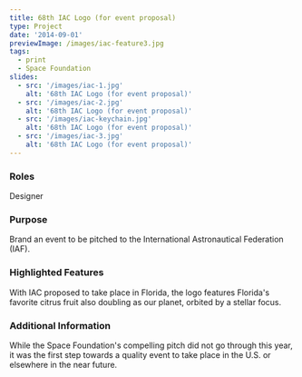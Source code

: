 ```yaml
---
title: 68th IAC Logo (for event proposal)
type: Project
date: '2014-09-01'
previewImage: /images/iac-feature3.jpg
tags:
  - print
  - Space Foundation
slides:
  - src: '/images/iac-1.jpg'
    alt: '68th IAC Logo (for event proposal)'
  - src: '/images/iac-2.jpg'
    alt: '68th IAC Logo (for event proposal)'
  - src: '/images/iac-keychain.jpg'
    alt: '68th IAC Logo (for event proposal)'
  - src: '/images/iac-3.jpg'
    alt: '68th IAC Logo (for event proposal)'
---
```

### Roles

Designer

### Purpose

Brand an event to be pitched to the International Astronautical Federation (IAF).

### Highlighted Features

With IAC proposed to take place in Florida, the logo features Florida's favorite citrus fruit also doubling as our planet, orbited by a stellar focus.

### Additional Information

While the Space Foundation's compelling pitch did not go through this year, it was the first step towards a quality event to take place in the U.S. or elsewhere in the near future.
